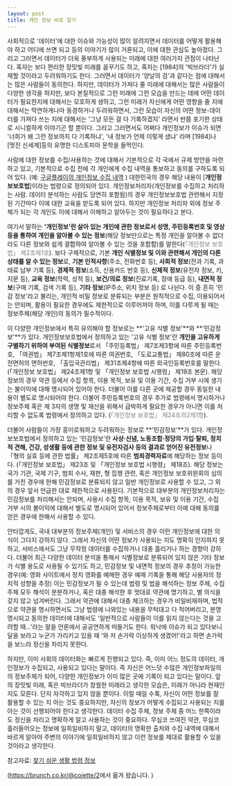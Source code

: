 ```yaml
---
layout: post
title: 개인 정보 바로 알기
---
```



사회적으로 '데이터'에 대한 이슈와 가능성이 많이 알려지면서 데이터를 어떻게 활용해야 하고 어디에 쓰면 되고 등의 이야기가 많이 거론되고, 이에 대한 관심도 높아졌다. 그리고 그러면서 데이터가 더욱 풍부하게 사용되는 미래에 대한 여러가지 관점이 나타난다. 혹자는 보다 편리한 장밋빛 미래를 꿈꾸기도 하고, 혹자는 [1984]의 '빅브라더'가 실재할 것이라고 두려워하기도 한다.  그러면서 데이터가 '양날의 검'과 같다는 점에 대해서는 많은 사람들이 동의한다. 하지만, 데이터가 가져다 줄 미래에 대해서는 많은 사람들이 다양한 생각을 하지만, 보다 본질적으로 그런 미래에 그런 모습을 만드는 데에 어떤 데이터가 필요한지에 대해서는 모호하게 생하고, 그런 미래가 자신에게 어떤 영향을 줄 지에 대해서는 막연하게나마 동경하거나 두려워하면서, 그런 모습이 자신의 어떤 정보-데이터를 가져다 쓰는 지에 대해서는 '그냥 모든 걸 다 기록하겠지' 라면서 반쯤 포기한 상태로 시니컬하게 이야기곤 할 뿐이다. 그리고 그러면서도 어쩌다 개인정보가 이슈가 되면 '너희가 왜 그런 정보까지 다 기록하냐', '내 정보가 언제 이렇게 샜냐' 라며 [1984]나 [멋진 신세계]등의 유명한 디스토피아 문학을 들먹인다.

사람에 대한 정보를 수집/사용하는 것에 대해서 기본적으로 각 국에서 규제 방안을 마련하고 있고, 기본적으로 수집 전에 각 개인에게 수집 내역을 통보하고 동의를 구하도록 되어 있다. (예: [구글플레이의 개인정보 수집 내역](http://www.google.com/intl/en/policies/privacy/) ) 대한민국의 경우 해당 내용이 [**개인정보보호법**]이라는 법령으로 정의되어 있다. 개인정보처리자(개인정보를 수집하고 처리하는 사람. 데이터 분석하는 사람도 당연히 포함됨)의 경우 개인정보보호법 관련해서 지정된 기간마다 이에 대한 교육을 받도록 되어 있다. 하지만 개인정보 처리자 외에 정보 주체가 되는 각 개인도 이에 대해서 이해하고 알아두는 것이 필요하다고 본다. 

여기서 말하는 **'개인정보'란 살아 있는 개인에 관한 정보로서 성명, 주민등록번호 및 영상 등을 통하여 개인을 알아볼 수 있는 정보**(해당 정보만으로는 특정 개인을 알아볼 수 없더라도 다른 정보와 쉽게 결합하여 알아볼 수 있는 것을 포함함)를 말한다(<span style="color:gray">「개인정보 보호법」 제2조제1호</span>).
보다 구체적으로, 기본 **개인 식별정보 및 이와 관련해서 개인의 다른 상태를 알 수 있는 정보**로, **기본 인적사항**(주소, 전화번호 등), **사회적 정보**(전과 기록, 과태료 납부 기록 등), **경제적 정보**(소득, 신용카드 번호 등), **신체적 정보**(유전자 정보, 키, 지문 등), **교육 정보**(학력, 성적 등), **보건/의료 정보**(진료기록, 장애 등급 등), **내면적 정보**(구매 기록, 검색 기록 등), **기타 정보**(IP주소, 위치 정보 등) 로 나뉜다. 이 중 흔히 '민감 정보'라고 불리는, 개인적 비밀 정보로 분류되는 부분은 원칙적으로 수집, 이용되어서는 안되며, 활용이 필요한 경우에도 제한적으로 이루어져야 하며, 이를 다루게 될 때는 정보주체(해당 개인)의 동의가 필수적이다. 

이 다양한 개인정보에서 특히 유의해야 할 정보로는 **'고유 식별 정보'**와 **'민감정보'**가 있다. 
개인정보보호법에서 정의하고 있는 '고유 식별 정보'란 **개인을 고유하게 구별하기 위하여 부여된 식별정보**로서  「주민등록법」 제7조제3항에 따른 주민등록번호, 「여권법」 제7조제1항제1호에 따른 여권번호, 「도로교통법」 제80조에 따른 운전면허의 면허번호, 「출입국관리법」 제31조제4항에 따른 외국인등록번호를 말한다.(「개인정보 보호법」 제24조제1항 및 「개인정보 보호법 시행령」 제19조 본문). 해당 정보의 경우 약관 등에서 수집 항목, 이용 목적, 보유 및 이용 기간, 수집 거부 시에 생기는 불이익에 대해 명시되어 있어야 한다. 더불어 이를 다른 곳에 제공할 경우 동일한 내용이 별도로 명시되어야 한다. 
더불어 주민등록번호의 경우 추가로 법령에서 명시하거나 정보주체 혹은 제 3자의 생명 및 재산을 위해서 급박하게 필요한 경우가 아니면 이를 처리할 수 없도록 법령에서 정의하고 있다. (<span style="color:gray">「개인정보 보호법」 제24조의2제1항</span>).

더불어 사람들이 가장 흥미로워하고 두려워하는 정보로 **'민감정보'**가 있다. 
개인정보보호법에서 정의하고 있는 '민감정보'란 **사상·신념, 노동조합·정당의 가입·탈퇴, 정치적 견해, 건강, 성생활 등에 관한 정보 및 유전자검사 등의 결과로 얻어진 유전정보**나 「형의 실효 등에 관한 법률」 제2조제5호에 따른 **범죄경력자료**에 해당하는 정보 등이다. (「개인정보 보호법」 제23조 및 「개인정보 보호법 시행령」 제18조). 해당 정보는 국가 기관, 국제 기구, 범죄 수사, 재판, 형 집행 관련, 혹은 개인정보 보호위원회의 심의를 거친 경우에 한해 민감정보로 분류되지 않고 일반 개인정보로 사용할 수 있고, 그 외의 경우 앞서 언급한 대로 제한적으로 사용된다. 기본적으로 대부분의 개인정보처리자는 민감정보를 처리해서는 안되며, 사용시 수집 항목, 이용 목적, 보유 및 이용 기간, 수집 거부 시의 불이익에 대해서 별도로 명시되어 있어서 정보주체로부터 이에 대해 동의를 얻은 경우에 한해서 사용할 수 있다. 
 
안타깝게도, 국내 대부분의 정보주체(개인) 및 서비스의 경우 이런 개인정보에 대한 의식이 그다지 강하지 않다. 그래서 자신의 어떤 정보가 사용되는 지도 명확히 인지하지 못하고, 서비스에서도 그냥 무작정 데이터를 수집하거나 대충 흘리거나 하는 경향이 강하다. 더불어 최근 다양한 데이터 분석을 통해서 식별정보로 분류되어 있지 않은 기타 정보가 식별 용도로 사용될 수 있기도 하고, 민감정보 및 내면적 정보의 경우 추정이 가능한 경우(예: 영화 사이트에서 정치 영화를 예매한 경우 예매 기록을 통해 해당 사용자의 정치적 성향을 추정) 이는 민감정보가 될 수 있는데 법령 및 법을 해석하는 정보 주체, 수집 주체 모두 해석이 분분하거나, 혹은 대충 해석한 후 멋대로 약관에 명기하고, 별 의식을 갖지 않고 넘겨버린다. 그래서 약관에 대해서 대충 체크하는 경우가 비일비재하며,  법적으로 약관을 명시하면서도 그냥 법령에 나와있는 내용을 무턱대고 다 적어버리고, 분명 명시되고 동의한 데이터에 대해서도 '일반적으로 사람들이 이를 읽지 않는다는 것을 고려할 때...'라는 말을 언론에서 공공연하게 떠들기도 한다. 워낙에 이슈가 되고 있다보니 달을 보라고 누군가 가리키고 있을 때 '와 저 손가락 이상하게 생겼어!'라고 하면 손가락을 보느라 정신을 차리지 못한다. 

하지만, 이미 사회의 데이터화는 빠르게 진행되고 있다. 즉, 이미 어느 정도의 데이터, 개인정보가 수집되고, 사용되고 있다는 말이다. 즉 자신은 어느덧 수많은 개인정보파일의 의 정보주체가 되어, 다양한 개인정보가 이미 많은 곳에 기록이 되고 있다는 말이다. 앞의 장밋빛 미래, 혹은 빅브라더가 창궐한 미래라고 생각한 모습은, 미래가 아니라 현재인지도 모른다. 단지 자각하고 있지 않을 뿐이다. 
이럴 때일 수록, 자신이 어떤 정보를 잘 활용할 수 있는 지 아는 것도 중요하지만, 자신의 정보가 어떻게 수집되고 사용되는 지를 아는 것이 선행되어야 한다고 생각한다. 데이터 수집 주체, 정보 주체 중 어느 한쪽이라도 정신을 차리고 명확하게 알고 사용하는 것이 중요하다. 무심코 쓰여진 약관, 무심코 흘러들어오는 정보에 일희일비하지 말고, 데이터의 명확한 출처와 수집 내역에 대해서 바르게 알아야 주변의 이야기에 일희일비하지 않고 이런 정보를 제대로 활용할 수 있을 것이라고 생각한다. 


참고자료: [찾기 쉬운 생활 법령 정보](http://oneclick.law.go.kr/CSP/CnpClsMain.laf?popMenu=ov&csmSeq=615&ccfNo=2&cciNo=1&cnpClsNo=3)

(<https://brunch.co.kr/@cojette/2>에서 옮겨 왔습니다. )
